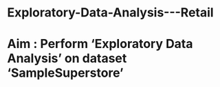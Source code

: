 # Exploratory-Data-Analysis---Retail

# Aim : Perform ‘Exploratory Data Analysis’ on dataset ‘SampleSuperstore’
